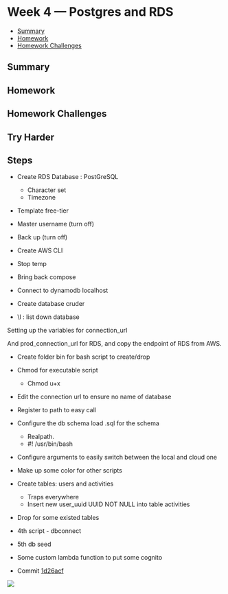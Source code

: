 # Week 4 — Postgres and RDS

- [Summary](#summary)
- [Homework](#homework)
- [Homework Challenges](#homework-challenges)

## Summary
## Homework
## Homework Challenges
## Try Harder

## Steps

- Create RDS Database : PostGreSQL
    - Character set
    - Timezone
- Template free-tier
- Master username (turn off)
- Back up (turn off)

- Create AWS CLI
- Stop temp
- Bring back compose
- Connect to dynamodb localhost

- Create database cruder
- \l : list down database

Setting up the variables for connection_url

And prod_connection_url for RDS, and copy the endpoint of RDS from AWS.

- Create folder bin for bash script to create/drop
- Chmod for executable script
    - Chmod u+x
- Edit the connection url to ensure no name of database
- Register to path to easy call
- Configure the db schema load .sql for the schema
    - Realpath. 
    - #! /usr/bin/bash
- Configure arguments to easily switch between the local and cloud one
- Make up some color for other scripts
- Create tables: users and activities
    - Traps everywhere
    - Insert new user_uuid UUID NOT NULL into table activities
- Drop for some existed tables
- 4th script - dbconnect
- 5th db seed
- Some custom lambda function to put some cognito

- Commit [1d26acf](https://github.com/lhviet204/aws-bootcamp-cruddur-2023/commit/1d26acf5fef57905e8c1aa231279abbe89ad3284)

![](./assets/week2/)